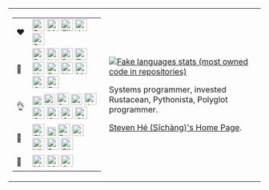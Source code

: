 <!-- markdownlint-disable first-line-h1 -->
<!-- markdownlint-disable line-length -->
<table><tr><td>
<table><tr><td>
❤️
</td>
<td>
<img height=24px title="Rust" src="https://static-00.iconduck.com/assets.00/rust-icon-512x511-cfvdvrfr.png" />
<img height=24px title="Markdown" src="https://upload.wikimedia.org/wikipedia/commons/thumb/4/48/Markdown-mark.svg/2560px-Markdown-mark.svg.png" />
<img height=24px title="Eilxir" src="https://elixir-lang.org/images/logo/logo.png" />
<img height=24px title="JavaScript" src="https://cdn-icons-png.flaticon.com/512/5968/5968292.png" />
<img height=24px title="Ruby" src="https://upload.wikimedia.org/wikipedia/commons/thumb/7/73/Ruby_logo.svg/1200px-Ruby_logo.svg.png" />
</td></tr>
<tr><td>
🌸
</td>
<td>
<img height=24px title="Python" src="https://upload.wikimedia.org/wikipedia/commons/thumb/c/c3/Python-logo-notext.svg/1869px-Python-logo-notext.svg.png" />
<img height=24px title="Lua" src="https://upload.wikimedia.org/wikipedia/commons/c/cf/Lua-Logo.svg" />
<img height=24px title="Racket" src="https://racket-lang.org/img/racket-logo.svg" />
<img height=24px title="TypeScript" src="https://upload.wikimedia.org/wikipedia/commons/thumb/4/4c/Typescript_logo_2020.svg/2048px-Typescript_logo_2020.svg.png" />
<img height=24px title="Kotlin" src="https://upload.wikimedia.org/wikipedia/commons/thumb/7/74/Kotlin_Icon.png/1200px-Kotlin_Icon.png" />
<img height=24px title="Dart" src="https://upload.wikimedia.org/wikipedia/commons/thumb/c/c6/Dart_logo.png/768px-Dart_logo.png" />
<img height=24px title="HTML" src="https://cdn-icons-png.flaticon.com/512/919/919827.png" />
<img height=24px title="Mandarin" src="https://cdn.iconscout.com/icon/premium/png-256-thumb/chinese-language-2693422-2235239.png" />
<img height=24px title="Cantonese" src="https://static.thenounproject.com/png/2223127-200.png" />
<img height=24px title="English" src="https://static.thenounproject.com/png/1454057-200.png" />
</td></tr>
<tr><td>
👌
</td>
<td>
<img height=18px title="LaTeX" src="https://upload.wikimedia.org/wikipedia/commons/thumb/9/92/LaTeX_logo.svg/2560px-LaTeX_logo.svg.png" />
<img height=22px title="SQL and PL/pgSQL" src="https://upload.wikimedia.org/wikipedia/commons/thumb/2/29/Postgresql_elephant.svg/1985px-Postgresql_elephant.svg.png" />
<img height=24px title="Swift" src="https://cdn4.iconfinder.com/data/icons/social-media-logos-6/512/23-swift-512.png" />
<img height=22px title="Julia" src="https://upload.wikimedia.org/wikipedia/commons/thumb/1/1f/Julia_Programming_Language_Logo.svg/1200px-Julia_Programming_Language_Logo.svg.png" />
<img height=24px title="Java" src="https://cdn4.iconfinder.com/data/icons/logos-and-brands/512/181_Java_logo_logos-512.png" />
<img height=24px title="Svelte 4" src="https://upload.wikimedia.org/wikipedia/commons/thumb/1/1b/Svelte_Logo.svg/851px-Svelte_Logo.svg.png" />
<img height=24px title="CSS" src="https://upload.wikimedia.org/wikipedia/commons/thumb/d/d5/CSS3_logo_and_wordmark.svg/1200px-CSS3_logo_and_wordmark.svg.png" />
<img height=24px title="C" src="https://upload.wikimedia.org/wikipedia/commons/thumb/1/18/C_Programming_Language.svg/926px-C_Programming_Language.svg.png" />
<img height=24px title="Gleam" src="https://gleam.run/images/lucy/lucy.svg" />
</td></tr>
<tr><td>
🤷
</td>
<td>
<img height=24px title="Fish" src="https://fishshell.com/docs/current/_static/fish.png" />
<img height=18px title="Go" src="https://upload.wikimedia.org/wikipedia/commons/thumb/0/05/Go_Logo_Blue.svg/1200px-Go_Logo_Blue.svg.png" />
<img height=24px title="Bash" src="https://upload.wikimedia.org/wikipedia/commons/thumb/2/20/Bash_Logo_black_and_white_icon_only.svg/1792px-Bash_Logo_black_and_white_icon_only.svg.png" />
<img height=23px title="Erlang" src="https://static-00.iconduck.com/assets.00/erlang-icon-2048x1800-3tr824jw.png" />
<img height=24px title="VimScript" src="https://upload.wikimedia.org/wikipedia/commons/thumb/9/9f/Vimlogo.svg/1200px-Vimlogo.svg.png" />
<img height=24px title="R" src="https://uploads-ssl.webflow.com/60416e232fe5811ea23a841c/6437f071cacaa15170a2bc3e_R.png" />
<img height=24px title="Elisp" src="https://upload.wikimedia.org/wikipedia/commons/thumb/0/08/EmacsIcon.svg/1200px-EmacsIcon.svg.png" />
</td></tr>
<tr><td>
🙁
</td>
<td>
<img height=24px title="Mathematica" src="https://upload.wikimedia.org/wikipedia/commons/thumb/2/20/Mathematica_Logo.svg/800px-Mathematica_Logo.svg.png" />
<img height=24px title="MATLAB" src="https://upload.wikimedia.org/wikipedia/commons/thumb/2/21/Matlab_Logo.png/640px-Matlab_Logo.png" />
<img height=24px title="C++" src="https://upload.wikimedia.org/wikipedia/commons/thumb/1/18/ISO_C%2B%2B_Logo.svg/1822px-ISO_C%2B%2B_Logo.svg.png" />
</td></tr></table>

</td>
<td>

[![Fake languages stats
(most owned code in repositories)][most-used-lang]][most-used-lang]

Systems programmer, invested Rustacean, Pythonista, Polyglot programmer.

[Steven Hé (Sīchàng)'s Home Page][home-page].

</td></tr></table>

[home-page]: https://sichanghe.github.io
[most-used-lang]: https://raw.githubusercontent.com/SichangHe/gh_metrics/main/github-metrics.svg
